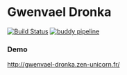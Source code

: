 Gwenvael Dronka
===============
[![Build Status](https://travis-ci.org/Darkmira/drop-observer.svg?branch=develop)](https://travis-ci.org/Darkmira/drop-observer)
[![buddy pipeline](https://app.buddy.works/geoffreychameroy/gwenvael-dronka/pipelines/pipeline/134925/badge.svg?token=eae23eb4a245269757ce999d67a5c00771d4cde3c953cf735a0287df6be29452 "buddy pipeline")](https://app.buddy.works/geoffreychameroy/gwenvael-dronka/pipelines/pipeline/134925)

### Demo
http://gwenvael-dronka.zen-unicorn.fr/
